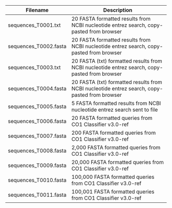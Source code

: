 Filename | Description
--- | ---
sequences_T0001.txt | 20 FASTA formatted results from NCBI nucleotide entrez search, copy-pasted from browser
sequences_T0002.fasta | 20 FASTA formatted results from NCBI nucleotide entrez search, copy-pasted from browser
sequences_T0003.txt | 20 FASTA (txt) formatted results from NCBI nucleotide entrez search, copy-pasted from browser
sequences_T0004.fasta | 20 FASTA (txt) formatted results from NCBI nucleotide entrez search, copy-pasted from browser
sequences_T0005.fasta | 5 FASTA formatted results from NCBI nucleotide entrez search sent to file
sequences_T0006.fasta | 20 FASTA formatted queries from CO1 Classifier v3.0-ref
sequences_T0007.fasta | 200 FASTA formatted queries from CO1 Classifier v3.0-ref
sequences_T0008.fasta | 2,000 FASTA formatted queries from CO1 Classifier v3.0-ref
sequences_T0009.fasta | 20,000 FASTA formatted queries from CO1 Classifier v3.0-ref
sequences_T0010.fasta | 100,000 FASTA formatted queries from CO1 Classifier v3.0-ref
sequences_T0011.fasta | 100,001 FASTA formatted queries from CO1 Classifier v3.0-ref

